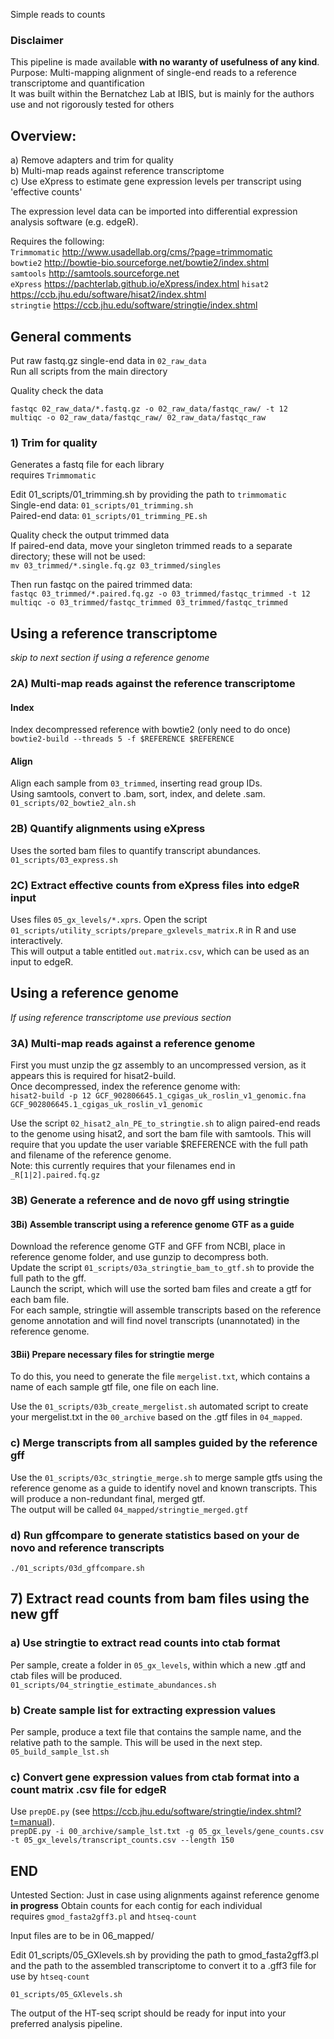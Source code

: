 Simple reads to counts

### Disclaimer
This pipeline is made available **with no waranty of usefulness of any kind**.  
Purpose: Multi-mapping alignment of single-end reads to a reference transcriptome and quantification    
It was built within the Bernatchez Lab at IBIS, but is mainly for the authors use and not rigorously tested for others    

## Overview:
  a) Remove adapters and trim for quality    
  b) Multi-map reads against reference transcriptome    
  c) Use eXpress to estimate gene expression levels per transcript using 'effective counts'  
  
The expression level data can be imported into differential expression analysis software (e.g. edgeR).  

Requires the following:  
`Trimmomatic`   http://www.usadellab.org/cms/?page=trimmomatic  
`bowtie2`       http://bowtie-bio.sourceforge.net/bowtie2/index.shtml        
`samtools`      http://samtools.sourceforge.net    
`eXpress`       https://pachterlab.github.io/eXpress/index.html
`hisat2`        https://ccb.jhu.edu/software/hisat2/index.shtml    
`stringtie`     https://ccb.jhu.edu/software/stringtie/index.shtml    

## General comments
Put raw fastq.gz single-end data in `02_raw_data`  
Run all scripts from the main directory  

Quality check the data
```
fastqc 02_raw_data/*.fastq.gz -o 02_raw_data/fastqc_raw/ -t 12
multiqc -o 02_raw_data/fastqc_raw/ 02_raw_data/fastqc_raw
```

### 1) Trim for quality
Generates a fastq file for each library  
requires `Trimmomatic`

Edit 01_scripts/01_trimming.sh by providing the path to `trimmomatic`  
Single-end data: `01_scripts/01_trimming.sh`     
Paired-end data: `01_scripts/01_trimming_PE.sh`   

Quality check the output trimmed data    
If paired-end data, move your singleton trimmed reads to a separate directory; these will not be used:        
`mv 03_trimmed/*.single.fq.gz 03_trimmed/singles`       

Then run fastqc on the paired trimmed data:      
`fastqc 03_trimmed/*.paired.fq.gz -o 03_trimmed/fastqc_trimmed -t 12`         
`multiqc -o 03_trimmed/fastqc_trimmed 03_trimmed/fastqc_trimmed`       


## Using a reference transcriptome
_skip to next section if using a reference genome_
### 2A) Multi-map reads against the reference transcriptome     
#### Index
Index decompressed reference with bowtie2 (only need to do once)
`bowtie2-build --threads 5 -f $REFERENCE $REFERENCE`    

#### Align
Align each sample from `03_trimmed`, inserting read group IDs.    
Using samtools, convert to .bam, sort, index, and delete .sam.    
`01_scripts/02_bowtie2_aln.sh`       

### 2B) Quantify alignments using eXpress  
Uses the sorted bam files to quantify transcript abundances.       
`01_scripts/03_express.sh`      

### 2C) Extract effective counts from eXpress files into edgeR input
Uses files `05_gx_levels/*.xprs`. Open the script `01_scripts/utility_scripts/prepare_gxlevels_matrix.R` in R and use interactively.   
This will output a table entitled `out.matrix.csv`, which can be used as an input to edgeR.    


## Using a reference genome 
_If using reference transcriptome use previous section_
### 3A) Multi-map reads against a reference genome
First you must unzip the gz assembly to an uncompressed version, as it appears this is required for hisat2-build.    
Once decompressed, index the reference genome with:      
`hisat2-build -p 12 GCF_902806645.1_cgigas_uk_roslin_v1_genomic.fna GCF_902806645.1_cgigas_uk_roslin_v1_genomic`             

Use the script `02_hisat2_aln_PE_to_stringtie.sh` to align paired-end reads to the genome using hisat2, and sort the bam file with samtools. This will require that you update the user variable $REFERENCE with the full path and filename of the reference genome.     
Note: this currently requires that your filenames end in `_R[1|2].paired.fq.gz`        

### 3B) Generate a reference and de novo gff using stringtie 
#### 3Bi) Assemble transcript using a reference genome GTF as a guide
Download the reference genome GTF and GFF from NCBI, place in reference genome folder, and use gunzip to decompress both.     
Update the script `01_scripts/03a_stringtie_bam_to_gtf.sh` to provide the full path to the gff.      
Launch the script, which will use the sorted bam files and create a gtf for each bam file.        
For each sample, stringtie will assemble transcripts based on the reference genome annotation and will find novel transcripts (unannotated) in the reference genome.    

#### 3Bii) Prepare necessary files for stringtie merge 
To do this, you need to generate the file `mergelist.txt`, which contains a name of each sample gtf file, one file on each line.     

Use the `01_scripts/03b_create_mergelist.sh` automated script to create your mergelist.txt in the `00_archive` based on the .gtf files in `04_mapped`.     

### c) Merge transcripts from all samples guided by the reference gff   
Use the `01_scripts/03c_stringtie_merge.sh` to merge sample gtfs using the reference genome as a guide to identify novel and known transcripts. This will produce a non-redundant final, merged gtf.  
The output will be called `04_mapped/stringtie_merged.gtf`    

### d) Run gffcompare to generate statistics based on your de novo and reference transcripts
`./01_scripts/03d_gffcompare.sh`    

## 7) Extract read counts from bam files using the new gff
### a) Use stringtie to extract read counts into ctab format
Per sample, create a folder in `05_gx_levels`, within which a new .gtf and ctab files will be produced.   
`01_scripts/04_stringtie_estimate_abundances.sh`     

### b) Create sample list for extracting expression values
Per sample, produce a text file that contains the sample name, and the relative path to the sample.  This will be used in the next step.     
`05_build_sample_lst.sh`

### c) Convert gene expression values from ctab format into a count matrix .csv file for edgeR 
Use `prepDE.py` (see https://ccb.jhu.edu/software/stringtie/index.shtml?t=manual).    
`prepDE.py -i 00_archive/sample_lst.txt -g 05_gx_levels/gene_counts.csv -t 05_gx_levels/transcript_counts.csv --length 150`


## END 

Untested Section: 
Just in case using alignments against reference genome
**in progress**
Obtain counts for each contig for each individual  
requires `gmod_fasta2gff3.pl` and `htseq-count`

Input files are to be in 06_mapped/

Edit 01_scripts/05_GXlevels.sh by providing the path to gmod_fasta2gff3.pl and the path to the assembled transcriptome to convert it to a .gff3 file for use by `htseq-count`

`01_scripts/05_GXlevels.sh`

The output of the HT-seq script should be ready for input into your preferred analysis pipeline.
